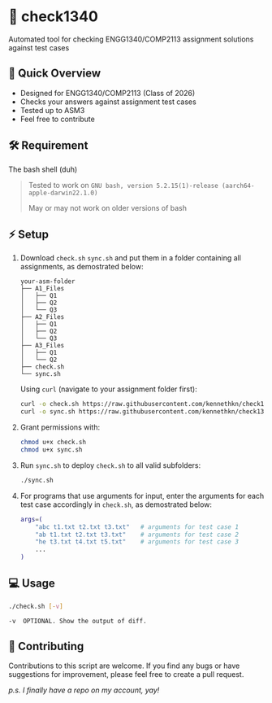 # :star2: check1340

Automated tool for checking ENGG1340/COMP2113 assignment solutions against test cases

## :rocket: Quick Overview

* Designed for ENGG1340/COMP2113 (Class of 2026)
* Checks your answers against assignment test cases
* Tested up to ASM3
* Feel free to contribute

## :hammer_and_wrench: Requirement

The bash shell (duh)
  
> Tested to work on `GNU bash, version 5.2.15(1)-release (aarch64-apple-darwin22.1.0)`
>
> May or may not work on older versions of bash

## :zap: Setup

1. Download `check.sh` `sync.sh` and put them in a folder containing all assignments, as demostrated below:

   ```text
   your-asm-folder
   ├── A1_Files
   │   ├── Q1
   │   ├── Q2
   │   └── Q3
   ├── A2_Files
   │   ├── Q1
   │   ├── Q2
   │   └── Q3
   ├── A3_Files
   │   ├── Q1
   │   └── Q2
   ├── check.sh
   └── sync.sh
   ```

   Using `curl` (navigate to your assignment folder first):

   ```bash
   curl -o check.sh https://raw.githubusercontent.com/kennethkn/check1340/main/check.sh
   curl -o sync.sh https://raw.githubusercontent.com/kennethkn/check1340/main/sync.sh
   ```

2. Grant permissions with:

   ```bash
   chmod u+x check.sh
   chmod u+x sync.sh
   ```

3. Run `sync.sh` to deploy `check.sh` to all valid subfolders:

    ```bash
    ./sync.sh
    ```

4. For programs that use arguments for input, enter the arguments for each test case accordingly in `check.sh`, as demostrated below:

   ```bash
   args=(
       "abc t1.txt t2.txt t3.txt"   # arguments for test case 1
       "ab t1.txt t2.txt t3.txt"    # arguments for test case 2
       "he t3.txt t4.txt t5.txt"    # arguments for test case 3
       ...
   )
   ```

## :computer: Usage

```bash
./check.sh [-v]

-v  OPTIONAL. Show the output of diff.
```

## :handshake: Contributing

Contributions to this script are welcome. If you find any bugs or have suggestions for improvement, please feel free to create a pull request.

 *p.s. I finally have a repo on my account, yay!*
